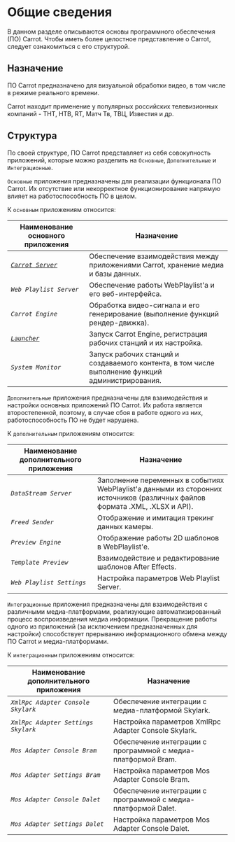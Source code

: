 # Общие сведения

В данном разделе описываются основы программного обеспечения (ПО) Carrot. Чтобы иметь более целостное представление о Carrot, следует ознакомиться с его структурой.

## Назначение

ПО Carrot предназначено для визуальной обработки видео, в том числе в режиме реального времени. 

Carrot находит применение у популярных российских телевизионных компаний - ТНТ, НТВ, RT, Матч Тв, ТВЦ, Известия и др.

## Структура

По своей структуре, ПО Carrot представляет из себя совокупность приложений, которые можно разделить на `Основные`, `Дополнительные` и `Интеграционные`.

`Основные` приложения предназначены для реализации функционала ПО Carrot. Их отсутствие или некорректное функционирование напрямую влияет на работоспособность ПО в целом. 

К `основным` приложениям относится:

| Наименование основного приложения | Назначение |
|----------------------------------|------------|
|*[`Carrot Server`](CarrotServer.md)*|Обеспечение взаимодействия между приложениями Carrot, хранение медиа и базы данных.|
|*`Web Playlist Server`*|Обеспечение работы WebPlaylist'a и его веб-интерфейса.|
|*`Carrot Engine`*|Обработка видео-сигнала и его генерирование (выполнение функций рендер-движка).|
|*[`Launcher`](Launcher.md)*|Запуск Carrot Engine, регистрация рабочих станций и их настройка.|
|*`System Monitor`*|Запуск рабочих станций и создаваемого контента, в том числе выполнение функций администрирования.|

`Дополнительные` приложения предназначены для взаимодействия и настройки основных приложений ПО Carrot. Их работа является второстепенной, поэтому, в случае сбоя в работе одного из них, работоспособность ПО не будет нарушена. 

К `дополнительным` приложениям относится:

| Наименование дополнительного приложения | Назначение |
|----------------------------------|------------|
|*`DataStream Server`*|Заполнение переменных в событиях WebPlaylist'а данными из сторонних источников (различных файлов формата .XML, .XLSX и API).|
|*`Freed Sender`*|Отображение и имитация трекинг данных камеры.|
|*`Preview Engine`*|Отображение работы 2D шаблонов в WebPlaylist'е.|
|*`Template Preview`*|Взаимодействие и редактирование шаблонов After Effects.|
|*`Web Playlist Settings`*|Настройка параметров Web Playlist Server.|

`Интеграционные` приложения предназначены для взаимодействия с различными медиа-платформами, реализующие автоматизированный процесс воспроизведения медиа информации. Прекращение работы одного из приложений (за исключением предназначенных для настройки) способствует прерыванию информационного обмена между ПО Carrot и медиа-платформами.

К `интеграционным` приложениям относится:

| Наименование дополнительного приложения | Назначение |
|----------------------------------|------------|
|*`XmlRpc Adapter Console Skylark`*|Обеспечение интеграции с медиа-платформой Skylark.|
|*`XmlRpc Adapter Settings Skylark`*|Настройка параметров XmlRpc Adapter Console Skylark.|
|*`Mos Adapter Console Bram`*|Обеспечение интеграции с программной с медиа-платформой Bram.|
|*`Mos Adapter Settings Bram`*|Настройка параметров Mos Adapter Console Bram.|
|*`Mos Adapter Console Dalet`*|Обеспечение интеграции с программной с медиа-платформой Dalet.|
|*`Mos Adapter Settings Dalet`*|Настройка параметров Mos Adapter Console Dalet.|

